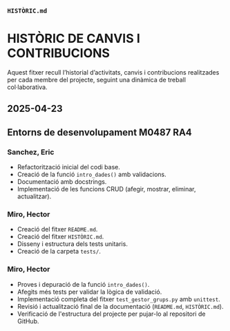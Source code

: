 ### `HISTÒRIC.md`

# HISTÒRIC DE CANVIS I CONTRIBUCIONS

Aquest fitxer recull l’historial d’activitats, canvis i contribucions realitzades per cada membre del projecte, seguint una dinàmica de treball col·laborativa.

## 2025-04-23
## Entorns de desenvolupament M0487 RA4

### Sanchez, Eric
- Refactorització inicial del codi base.
- Creació de la funció `intro_dades()` amb validacions.
- Documentació amb docstrings.
- Implementació de les funcions CRUD (afegir, mostrar, eliminar, actualitzar).

### Miro, Hector
- Creació del fitxer `README.md`.
- Creació del fitxer `HISTÒRIC.md`.
- Disseny i estructura dels tests unitaris.
- Creació de la carpeta `tests/`.

### Miro, Hector
- Proves i depuració de la funció `intro_dades()`.
- Afegits més tests per validar la lògica de validació.
- Implementació completa del fitxer `test_gestor_grups.py` amb `unittest`.
- Revisió i actualització final de la documentació (`README.md`, `HISTÒRIC.md`).
- Verificació de l'estructura del projecte per pujar-lo al repositori de GitHub.

